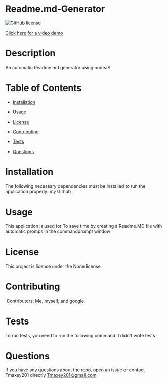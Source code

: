  # Readme.md-Generator
  [![GitHub license](https://img.shields.io/badge/license-MIT-blue.svg)](https://github.com/Tmaxey201/Readme.md-Generator)
  
  [Click here for a video demo](https://ttprivatenew.s3.amazonaws.com/pulse/sampsoncorgi2-gmail/attachments/17077800/TinyTake02-06-2021-12-42-53.mp4)

  # Description
  An automatic Readme.md generator using nodeJS
  
  # Table of Contents 
  
  * [Installation](#installation)
 
  * [Usage](#usage)
 
  * [License](#license)
 
  * [Contributing](#contributing)
 
  * [Tests](#tests)
  
  * [Questions](#questions)
  
  # Installation
 
  The following necessary dependencies must be installed to run the application properly: my Github
 
  # Usage
 
  ​This application is used for To save time by creating a Readme.MD file with automatic promps in the commandprompt window
 
  # License
 
  This project is license under the None license.
  
  # Contributing
  ​
  Contributors: Me, myself, and google.
  
  # Tests
 
  To run tests, you need to run the following command: I didn't write tests
  
  # Questions
  
  If you have any questions about the repo, open an issue or contact Tmaxey201 directly Tmaxey201@gmail.com.